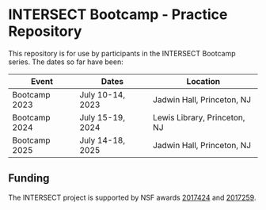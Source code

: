 # INTERSECT Bootcamp - Practice Repository

This repository is for use by participants in the INTERSECT Bootcamp series.
The dates so far have been:

| Event | Dates | Location |
| ----- | ------| -------- |
| Bootcamp 2023 | July 10-14, 2023 | Jadwin Hall, Princeton, NJ |
| Bootcamp 2024 | July 15-19, 2024 | Lewis Library, Princeton, NJ |
| Bootcamp 2025 | July 14-18, 2025 | Jadwin Hall, Princeton, NJ |


## Funding

The INTERSECT project is supported by NSF awards [2017424](https://www.nsf.gov/awardsearch/showAward?AWD_ID=2017424)
and [2017259](https://www.nsf.gov/awardsearch/showAward?AWD_ID=2017259).
